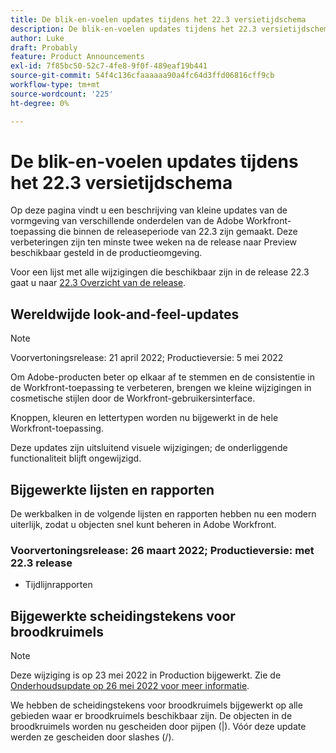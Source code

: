 ```yaml
---
title: De blik-en-voelen updates tijdens het 22.3 versietijdschema
description: De blik-en-voelen updates tijdens het 22.3 versietijdschema
author: Luke
draft: Probably
feature: Product Announcements
exl-id: 7f85bc50-52c7-4fe8-9f0f-489eaf19b441
source-git-commit: 54f4c136cfaaaaaa90a4fc64d3ffd06816cff9cb
workflow-type: tm+mt
source-wordcount: '225'
ht-degree: 0%

---
```


# De blik-en-voelen updates tijdens het 22.3 versietijdschema

Op deze pagina vindt u een beschrijving van kleine updates van de vormgeving van verschillende onderdelen van de Adobe Workfront-toepassing die binnen de releaseperiode van 22.3 zijn gemaakt. Deze verbeteringen zijn ten minste twee weken na de release naar Preview beschikbaar gesteld in de productieomgeving.

Voor een lijst met alle wijzigingen die beschikbaar zijn in de release 22.3 gaat u naar [22.3 Overzicht van de release](../../../product-announcements/product-releases/22.3-release-activity/22-3-release-overview.md).

## Wereldwijde look-and-feel-updates

>[!NOTE]
>
>Voorvertoningsrelease: 21 april 2022; Productieversie: 5 mei 2022

Om Adobe-producten beter op elkaar af te stemmen en de consistentie in de Workfront-toepassing te verbeteren, brengen we kleine wijzigingen in cosmetische stijlen door de Workfront-gebruikersinterface.

Knoppen, kleuren en lettertypen worden nu bijgewerkt in de hele Workfront-toepassing.

Deze updates zijn uitsluitend visuele wijzigingen; de onderliggende functionaliteit blijft ongewijzigd.

## Bijgewerkte lijsten en rapporten

De werkbalken in de volgende lijsten en rapporten hebben nu een modern uiterlijk, zodat u objecten snel kunt beheren in Adobe Workfront.

### Voorvertoningsrelease: 26 maart 2022; Productieversie: met 22.3 release

* Tijdlijnrapporten

## Bijgewerkte scheidingstekens voor broodkruimels

>[!NOTE]
>
>Deze wijziging is op 23 mei 2022 in Production bijgewerkt. Zie de [Onderhoudsupdate op 26 mei 2022 voor meer informatie](https://one.workfront.com/s/article/Maintenance-Update-on-May-26-2022).

We hebben de scheidingstekens voor broodkruimels bijgewerkt op alle gebieden waar er broodkruimels beschikbaar zijn. De objecten in de broodkruimels worden nu gescheiden door pijpen (|). Vóór deze update werden ze gescheiden door slashes (/).
